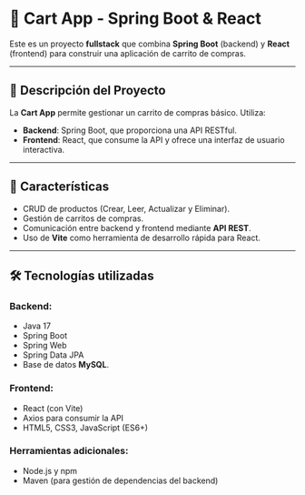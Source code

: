 # 🛒 Cart App - Spring Boot & React

Este es un proyecto **fullstack** que combina **Spring Boot** (backend) y **React** (frontend) para construir una aplicación de carrito de compras.

---

## **🧾 Descripción del Proyecto**

La **Cart App** permite gestionar un carrito de compras básico. Utiliza:
- **Backend**: Spring Boot, que proporciona una API RESTful.
- **Frontend**: React, que consume la API y ofrece una interfaz de usuario interactiva.

---

## **🚀 Características**

- CRUD de productos (Crear, Leer, Actualizar y Eliminar).
- Gestión de carritos de compras.
- Comunicación entre backend y frontend mediante **API REST**.
- Uso de **Vite** como herramienta de desarrollo rápida para React.

---

## **🛠️ Tecnologías utilizadas**

### **Backend**:
- Java 17
- Spring Boot
- Spring Web
- Spring Data JPA
- Base de datos **MySQL**.

### **Frontend**:
- React (con Vite)
- Axios para consumir la API
- HTML5, CSS3, JavaScript (ES6+)

### **Herramientas adicionales**:
- Node.js y npm
- Maven (para gestión de dependencias del backend)
